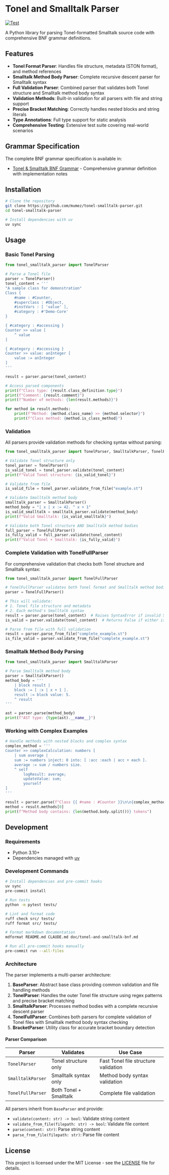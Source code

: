 # Tonel and Smalltalk Parser

[![Test](https://github.com/mumez/tonel-smalltalk-parser/actions/workflows/test.yml/badge.svg)](https://github.com/mumez/tonel-smalltalk-parser/actions/workflows/test.yml)

A Python library for parsing Tonel-formatted Smalltalk source code with comprehensive
BNF grammar definitions.

## Features

- **Tonel Format Parser**: Handles file structure, metadata (STON format), and method
  references
- **Smalltalk Method Body Parser**: Complete recursive descent parser for Smalltalk
  syntax
- **Full Validation Parser**: Combined parser that validates both Tonel structure and
  Smalltalk method body syntax
- **Validation Methods**: Built-in validation for all parsers with file and string
  support
- **Precise Bracket Matching**: Correctly handles nested blocks and string literals
- **Type Annotations**: Full type support for static analysis
- **Comprehensive Testing**: Extensive test suite covering real-world scenarios

## Grammar Specification

The complete BNF grammar specification is available in:

- [Tonel & Smalltalk BNF Grammar](doc/tonel-and-smalltalk-bnf.md) - Comprehensive
  grammar definition with implementation notes

## Installation

```bash
# Clone the repository
git clone https://github.com/mumez/tonel-smalltalk-parser.git
cd tonel-smalltalk-parser

# Install dependencies with uv
uv sync
```

## Usage

### Basic Tonel Parsing

```python
from tonel_smalltalk_parser import TonelParser

# Parse a Tonel file
parser = TonelParser()
tonel_content = '''
"A sample class for demonstration"
Class {
    #name : #Counter,
    #superclass : #Object,
    #instVars : [ 'value' ],
    #category : #'Demo-Core'
}

{ #category : #accessing }
Counter >> value [
    ^ value
]

{ #category : #accessing }
Counter >> value: anInteger [
    value := anInteger
]
'''

result = parser.parse(tonel_content)

# Access parsed components
print(f"Class type: {result.class_definition.type}")
print(f"Comment: {result.comment}")
print(f"Number of methods: {len(result.methods)}")

for method in result.methods:
    print(f"Method: {method.class_name} >> {method.selector}")
    print(f"Class method: {method.is_class_method}")
```

### Validation

All parsers provide validation methods for checking syntax without parsing:

```python
from tonel_smalltalk_parser import TonelParser, SmalltalkParser, TonelFullParser

# Validate Tonel structure only
tonel_parser = TonelParser()
is_valid_tonel = tonel_parser.validate(tonel_content)
print(f"Valid Tonel structure: {is_valid_tonel}")

# Validate from file
is_valid_file = tonel_parser.validate_from_file("example.st")

# Validate Smalltalk method body
smalltalk_parser = SmalltalkParser()
method_body = "| x | x := 42. ^ x + 1"
is_valid_smalltalk = smalltalk_parser.validate(method_body)
print(f"Valid Smalltalk: {is_valid_smalltalk}")

# Validate both Tonel structure AND Smalltalk method bodies
full_parser = TonelFullParser()
is_fully_valid = full_parser.validate(tonel_content)
print(f"Valid Tonel + Smalltalk: {is_fully_valid}")
```

### Complete Validation with TonelFullParser

For comprehensive validation that checks both Tonel structure and Smalltalk syntax:

```python
from tonel_smalltalk_parser import TonelFullParser

# TonelFullParser validates both Tonel format and Smalltalk method bodies
parser = TonelFullParser()

# This will validate:
# 1. Tonel file structure and metadata
# 2. Each method's Smalltalk syntax
result = parser.parse(tonel_content)  # Raises SyntaxError if invalid Smalltalk
is_valid = parser.validate(tonel_content)  # Returns False if either is invalid

# Parse from file with full validation
result = parser.parse_from_file("complete_example.st")
is_file_valid = parser.validate_from_file("complete_example.st")
```

### Smalltalk Method Body Parsing

```python
from tonel_smalltalk_parser import SmalltalkParser

# Parse Smalltalk method body
parser = SmalltalkParser()
method_body = '''
    | block result |
    block := [ :x | x + 1 ].
    result := block value: 5.
    ^ result
'''

ast = parser.parse(method_body)
print(f"AST type: {type(ast).__name__}")
```

### Working with Complex Examples

```python
# Handle methods with nested blocks and complex syntax
complex_method = '''
Counter >> complexCalculation: numbers [
    | sum average |
    sum := numbers inject: 0 into: [ :acc :each | acc + each ].
    average := sum / numbers size.
    ^ self
        logResult: average;
        updateValue: sum;
        yourself
]
'''

result = parser.parse(f"Class {{ #name : #Counter }}\n\n{complex_method}")
method = result.methods[0]
print(f"Method body contains: {len(method.body.split())} tokens")
```

## Development

### Requirements

- Python 3.10+
- Dependencies managed with [uv](https://docs.astral.sh/uv/)

### Development Commands

```bash
# Install dependencies and pre-commit hooks
uv sync
pre-commit install

# Run tests
python -m pytest tests/

# Lint and format code
ruff check src/ tests/
ruff format src/ tests/

# Format markdown documentation
mdformat README.md CLAUDE.md doc/tonel-and-smalltalk-bnf.md

# Run all pre-commit hooks manually
pre-commit run --all-files
```

### Architecture

The parser implements a multi-parser architecture:

1. **BaseParser**: Abstract base class providing common validation and file handling
   methods
1. **TonelParser**: Handles the outer Tonel file structure using regex patterns and
   precise bracket matching
1. **SmalltalkParser**: Processes method bodies with a complete recursive descent parser
1. **TonelFullParser**: Combines both parsers for complete validation of Tonel files
   with Smalltalk method body syntax checking
1. **BracketParser**: Utility class for accurate bracket boundary detection

#### Parser Comparison

| Parser            | Validates              | Use Case                             |
| ----------------- | ---------------------- | ------------------------------------ |
| `TonelParser`     | Tonel structure only   | Fast Tonel file structure validation |
| `SmalltalkParser` | Smalltalk syntax only  | Method body syntax validation        |
| `TonelFullParser` | Both Tonel + Smalltalk | Complete file validation             |

All parsers inherit from `BaseParser` and provide:

- `validate(content: str) -> bool`: Validate string content
- `validate_from_file(filepath: str) -> bool`: Validate file content
- `parse(content: str)`: Parse string content
- `parse_from_file(filepath: str)`: Parse file content

## License

This project is licensed under the MIT License - see the [LICENSE](LICENSE) file for
details.
